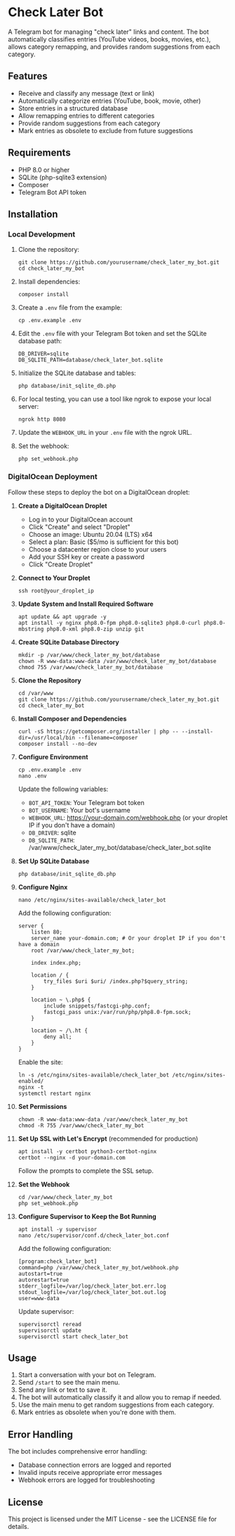 # Check Later Bot

A Telegram bot for managing "check later" links and content. The bot automatically classifies entries (YouTube videos, books, movies, etc.), allows category remapping, and provides random suggestions from each category.

## Features

- Receive and classify any message (text or link)
- Automatically categorize entries (YouTube, book, movie, other)
- Store entries in a structured database
- Allow remapping entries to different categories
- Provide random suggestions from each category
- Mark entries as obsolete to exclude from future suggestions

## Requirements

- PHP 8.0 or higher
- SQLite (php-sqlite3 extension)
- Composer
- Telegram Bot API token

## Installation

### Local Development

1. Clone the repository:
   ```
   git clone https://github.com/yourusername/check_later_my_bot.git
   cd check_later_my_bot
   ```

2. Install dependencies:
   ```
   composer install
   ```

3. Create a `.env` file from the example:
   ```
   cp .env.example .env
   ```

4. Edit the `.env` file with your Telegram Bot token and set the SQLite database path:
   ```
   DB_DRIVER=sqlite
   DB_SQLITE_PATH=database/check_later_bot.sqlite
   ```

5. Initialize the SQLite database and tables:
   ```
   php database/init_sqlite_db.php
   ```

6. For local testing, you can use a tool like ngrok to expose your local server:
   ```
   ngrok http 8080
   ```

7. Update the `WEBHOOK_URL` in your `.env` file with the ngrok URL.

8. Set the webhook:
   ```
   php set_webhook.php
   ```

### DigitalOcean Deployment

Follow these steps to deploy the bot on a DigitalOcean droplet:

1. **Create a DigitalOcean Droplet**

   - Log in to your DigitalOcean account
   - Click "Create" and select "Droplet"
   - Choose an image: Ubuntu 20.04 (LTS) x64
   - Select a plan: Basic ($5/mo is sufficient for this bot)
   - Choose a datacenter region close to your users
   - Add your SSH key or create a password
   - Click "Create Droplet"

2. **Connect to Your Droplet**

   ```
   ssh root@your_droplet_ip
   ```

3. **Update System and Install Required Software**

   ```
   apt update && apt upgrade -y
   apt install -y nginx php8.0-fpm php8.0-sqlite3 php8.0-curl php8.0-mbstring php8.0-xml php8.0-zip unzip git
   ```

4. **Create SQLite Database Directory**

   ```
   mkdir -p /var/www/check_later_my_bot/database
   chown -R www-data:www-data /var/www/check_later_my_bot/database
   chmod 755 /var/www/check_later_my_bot/database
   ```

5. **Clone the Repository**

   ```
   cd /var/www
   git clone https://github.com/yourusername/check_later_my_bot.git
   cd check_later_my_bot
   ```

6. **Install Composer and Dependencies**

   ```
   curl -sS https://getcomposer.org/installer | php -- --install-dir=/usr/local/bin --filename=composer
   composer install --no-dev
   ```

7. **Configure Environment**

   ```
   cp .env.example .env
   nano .env
   ```

   Update the following variables:
   - `BOT_API_TOKEN`: Your Telegram bot token
   - `BOT_USERNAME`: Your bot's username
   - `WEBHOOK_URL`: https://your-domain.com/webhook.php (or your droplet IP if you don't have a domain)
   - `DB_DRIVER`: sqlite
   - `DB_SQLITE_PATH`: /var/www/check_later_my_bot/database/check_later_bot.sqlite

8. **Set Up SQLite Database**

   ```
   php database/init_sqlite_db.php
   ```

9. **Configure Nginx**

   ```
   nano /etc/nginx/sites-available/check_later_bot
   ```

   Add the following configuration:

   ```
   server {
       listen 80;
       server_name your-domain.com; # Or your droplet IP if you don't have a domain
       root /var/www/check_later_my_bot;

       index index.php;

       location / {
           try_files $uri $uri/ /index.php?$query_string;
       }

       location ~ \.php$ {
           include snippets/fastcgi-php.conf;
           fastcgi_pass unix:/var/run/php/php8.0-fpm.sock;
       }

       location ~ /\.ht {
           deny all;
       }
   }
   ```

   Enable the site:

   ```
   ln -s /etc/nginx/sites-available/check_later_bot /etc/nginx/sites-enabled/
   nginx -t
   systemctl restart nginx
   ```

10. **Set Permissions**

    ```
    chown -R www-data:www-data /var/www/check_later_my_bot
    chmod -R 755 /var/www/check_later_my_bot
    ```

11. **Set Up SSL with Let's Encrypt** (recommended for production)

    ```
    apt install -y certbot python3-certbot-nginx
    certbot --nginx -d your-domain.com
    ```

    Follow the prompts to complete the SSL setup.

12. **Set the Webhook**

    ```
    cd /var/www/check_later_my_bot
    php set_webhook.php
    ```

13. **Configure Supervisor to Keep the Bot Running**

    ```
    apt install -y supervisor
    nano /etc/supervisor/conf.d/check_later_bot.conf
    ```

    Add the following configuration:

    ```
    [program:check_later_bot]
    command=php /var/www/check_later_my_bot/webhook.php
    autostart=true
    autorestart=true
    stderr_logfile=/var/log/check_later_bot.err.log
    stdout_logfile=/var/log/check_later_bot.out.log
    user=www-data
    ```

    Update supervisor:

    ```
    supervisorctl reread
    supervisorctl update
    supervisorctl start check_later_bot
    ```

## Usage

1. Start a conversation with your bot on Telegram.
2. Send `/start` to see the main menu.
3. Send any link or text to save it.
4. The bot will automatically classify it and allow you to remap if needed.
5. Use the main menu to get random suggestions from each category.
6. Mark entries as obsolete when you're done with them.

## Error Handling

The bot includes comprehensive error handling:
- Database connection errors are logged and reported
- Invalid inputs receive appropriate error messages
- Webhook errors are logged for troubleshooting

## License

This project is licensed under the MIT License - see the LICENSE file for details.